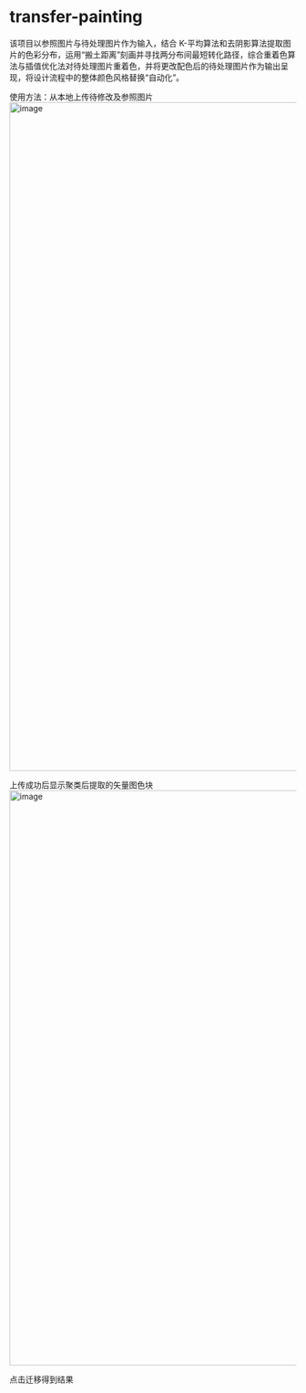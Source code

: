 # transfer-painting


该项目以参照图片与待处理图片作为输入，结合 K-平均算法和去阴影算法提取图片的色彩分布，运用“搬土距离”刻画并寻找两分布间最短转化路径，综合重着色算法与插值优化法对待处理图片重着色，并将更改配色后的待处理图片作为输出呈现，将设计流程中的整体颜色风格替换“自动化”。





使用方法：从本地上传待修改及参照图片
<img width="1172" alt="image" src="https://user-images.githubusercontent.com/48643924/122646840-dd496e80-d153-11eb-869e-fb43683d095b.png">


上传成功后显示聚类后提取的矢量图色块
<img width="1008" alt="image" src="https://user-images.githubusercontent.com/48643924/122646818-bc811900-d153-11eb-9bbd-f90fe504d083.png">



点击迁移得到结果

